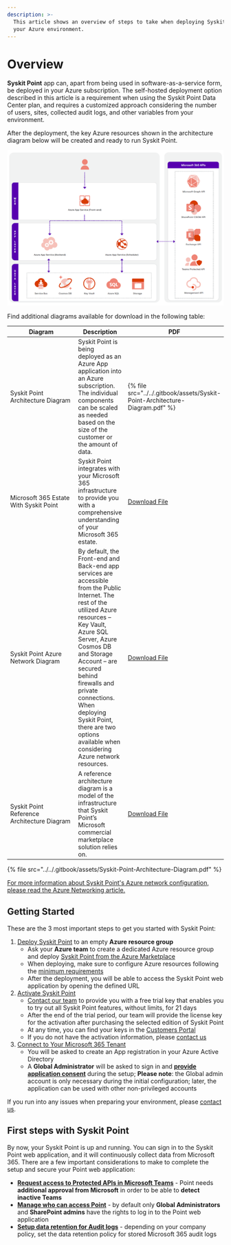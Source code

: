 ```yaml
---
description: >-
  This article shows an overview of steps to take when deploying Syskit Point in
  your Azure environment.
---
```


# Overview

**Syskit Point** app can, apart from being used in software-as-a-service form, be deployed in your Azure subscription. The self-hosted deployment option described in this article is a requirement when using the Syskit Point Data Center plan, and requires a customized approach considering the number of users, sites, collected audit logs, and other variables from your environment.

After the deployment, the key Azure resources shown in the architecture diagram below will be created and ready to run Syskit Point.

![Syskit Point - Architecture Diagram](../../.gitbook/assets/overview-architecture-diagram.png)

Find additional diagrams available for download in the following table:

<table><thead><tr><th width="198">Diagram</th><th>Description</th><th>PDF</th></tr></thead><tbody><tr><td>Syskit Point Architecture Diagram</td><td>Syskit Point is being deployed as an Azure App application into an Azure subscription. The individual components can be scaled as needed based on the size of the customer or the amount of data.</td><td>{% file src="../../.gitbook/assets/Syskit-Point-Architecture-Diagram.pdf" %}</td></tr><tr><td>Microsoft 365 Estate With Syskit Point</td><td>Syskit Point integrates with your Microsoft 365 infrastructure to provide you with a comprehensive understanding of your Microsoft 365 estate.</td><td><a href="../../.gitbook/assets/Microsoft-365-Estate-With-Syskit-Point.pdf">Download File</a></td></tr><tr><td>Syskit Point Azure Network Diagram</td><td>By default, the Front-end and Back-end app services are accessible from the Public Internet. The rest of the utilized Azure resources – Key Vault, Azure SQL Server, Azure Cosmos DB and Storage Account – are secured behind firewalls and private connections. When deploying Syskit Point, there are two options available when considering Azure network resources.</td><td><a href="../../.gitbook/assets/Syskit-Point-Azure-Network-Diagram.pdf">Download File</a></td></tr><tr><td>Syskit Point Reference Architecture Diagram</td><td>A reference architecture diagram is a model of the infrastructure that Syskit Point’s Microsoft commercial marketplace solution relies on.</td><td><a href="../../.gitbook/assets/Syskit-Point-Reference-Architecture-Diagram.pdf">Download File</a></td></tr></tbody></table>

{% file src="../../.gitbook/assets/Syskit-Point-Architecture-Diagram.pdf" %}

[For more information about Syskit Point's Azure network configuration, please read the Azure Networking article.](azure-networking.md)

## Getting Started

These are the 3 most important steps to get you started with Syskit Point:

1. [Deploy Syskit Point](deploy-syskit-point.md) to an empty **Azure resource group**
   * Ask your **Azure team** to create a dedicated Azure resource group and deploy [Syskit Point from the Azure Marketplace](https://azuremarketplace.microsoft.com/en-us/marketplace/apps/syskitltd.syskit\_point)
   * When deploying, make sure to configure Azure resources following the [minimum requirements](system-requirements.md)
   * After the deployment, you will be able to access the Syskit Point web application by opening the defined URL
2. [Activate Syskit Point](../activation/activate-syskit-point.md)
   * [Contact our team](https://www.syskit.com/contact-us/) to provide you with a free trial key that enables you to try out all Syskit Point features, without limits, for 21 days
   * After the end of the trial period, our team will provide the license key for the activation after purchasing the selected edition of Syskit Point
   * At any time, you can find your keys in the [Customers Portal](https://my.syskit.com/)
   * If you do not have the activation information, please [contact us](https://www.syskit.com/company/contact-us)
3. [Connect to Your Microsoft 365 Tenant](connect-to-tenant.md)
   * You will be asked to create an App registration in your Azure Active Directory
   * A **Global Administrator** will be asked to sign in and [**provide application consent**](../../requirements/permission-requirements.md#global-administrator) during the setup; **Please note**: the Global admin account is only necessary during the initial configuration; later, the application can be used with other non-privileged accounts

If you run into any issues when preparing your environment, please [contact us](https://www.syskit.com/contact-us/).

## First steps with Syskit Point

By now, your Syskit Point is up and running. You can sign in to the Syskit Point web application, and it will continuously collect data from Microsoft 365. There are a few important considerations to make to complete the setup and secure your Point web application:

* [**Request access to Protected APIs in Microsoft Teams**](../../configuration/microsoft-teams-activity.md) - Point needs **additional approval from Microsoft** in order to be able to **detect inactive Teams**
* [**Manage who can access Point**](../../configuration/enable-role-based-access.md) - by default only **Global Administrators** and **SharePoint admins** have the rights to log in to the Point web application
* [**Setup data retention for Audit logs**](../../configuration/customize-audit-logs-collection.md) - depending on your company policy, set the data retention policy for stored Microsoft 365 audit logs
